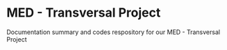 # MED - Transversal Project
Documentation summary and codes respository for our MED - Transversal Project
